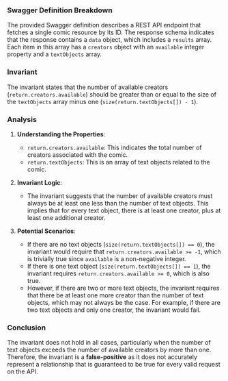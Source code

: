 ### Swagger Definition Breakdown
The provided Swagger definition describes a REST API endpoint that fetches a single comic resource by its ID. The response schema indicates that the response contains a `data` object, which includes a `results` array. Each item in this array has a `creators` object with an `available` integer property and a `textObjects` array.

### Invariant
The invariant states that the number of available creators (`return.creators.available`) should be greater than or equal to the size of the `textObjects` array minus one (`size(return.textObjects[]) - 1`).

### Analysis
1. **Understanding the Properties**:
   - `return.creators.available`: This indicates the total number of creators associated with the comic.
   - `return.textObjects`: This is an array of text objects related to the comic.

2. **Invariant Logic**:
   - The invariant suggests that the number of available creators must always be at least one less than the number of text objects. This implies that for every text object, there is at least one creator, plus at least one additional creator.

3. **Potential Scenarios**:
   - If there are no text objects (`size(return.textObjects[]) == 0`), the invariant would require that `return.creators.available >= -1`, which is trivially true since `available` is a non-negative integer.
   - If there is one text object (`size(return.textObjects[]) == 1`), the invariant requires `return.creators.available >= 0`, which is also true.
   - However, if there are two or more text objects, the invariant requires that there be at least one more creator than the number of text objects, which may not always be the case. For example, if there are two text objects and only one creator, the invariant would fail.

### Conclusion
The invariant does not hold in all cases, particularly when the number of text objects exceeds the number of available creators by more than one. Therefore, the invariant is a **false-positive** as it does not accurately represent a relationship that is guaranteed to be true for every valid request on the API.
